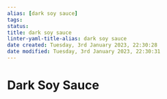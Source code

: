 ```yaml
---
alias: [dark soy sauce]
tags: 
status:
title: dark soy sauce
linter-yaml-title-alias: dark soy sauce
date created: Tuesday, 3rd January 2023, 22:30:28
date modified: Tuesday, 3rd January 2023, 22:30:31
---
```


# Dark Soy Sauce